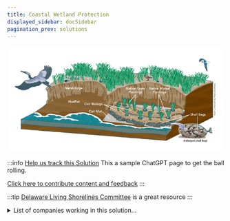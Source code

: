```yaml
---
title: Coastal Wetland Protection
displayed_sidebar: docSidebar
pagination_prev: solutions
---
```


![Cover Image](../static/img/living-shorelines.png)

:::info [Help us track this Solution](contribute)
This a sample ChatGPT page to get the ball rolling.

[Click here to contribute content and feedback](contribute)
:::

:::tip [Delaware Living Shorelines Committee](https://www.delawarelivingshorelines.org/) is a great resource
:::

<details>
        <summary>List of companies working in this solution...</summary>
         <em>Note: this is an experimental feature. Accuracy not guaranteed</em>
        <div>
            <ul>
             
                <li><a href="https://zonehaven.com">Zonehaven</a></li>
            
            </ul>
        </div>
        </details>


:::company
  #### [View open jobs in this Solution](https://climatebase.org/jobs?l=&q=&drawdown_solutions=Coastal+Wetland+Protection)
:::

## Overview

- **Coastal Wetland Protection**: Using wetlands for climate defense.
- Wetlands store carbon, reduce waves and flooding.
- Tech: Living shorelines, green infrastructure, carbon capture.

## Progress Made

- **Breakthroughs**: Wetland restoration, green infrastructure, living shorelines.
- Leaders: Nature Conservancy, Wetlands International, Environmental Defense Fund.

## Lessons Learned

1. **Success Possible**: Proper implementation is key.
2. **Learn from Failures**: Mistakes inform improvements.
3. **Mitigation Tool**: Wetland protection vs. climate effects.
4. **Diverse Progress**: Many orgs and firms involved.

## Challenges Ahead

- **Awareness and Funding Gap**: Lack of awareness and funds.
- **Visibility and Priority**: Coastal protection's visibility affects priority.
- **Optimization Needed**: Research for effective protection.
- Leaders: Nature Conservancy, World Wildlife Fund, Coastal Wetlands Planning.

## Best Path Forward

- **Continuous R&D**: Ongoing tech development.
- **Widespread Adoption**: Collaborate for broad use.
- **Precision and Efficacy**: Ensure accurate setup.
- **Monitoring and Enhancement**: Continual refinement.
- **Persistent R&D**: Sustained tech advancement.

